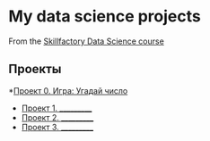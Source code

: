 # My data science projects
From the [Skillfactory Data Science course](https://skillfactory.ru/data-scientist)

## Проекты

*[Проект 0. Игра: Угадай число](https://github.com/Vladislav-Pashkov/sf-data-science/blob/main/game.py)
* [Проект 1. _________](__________)
* [Проект 2. _________](__________)
* [Проект 3. _________](__________)

